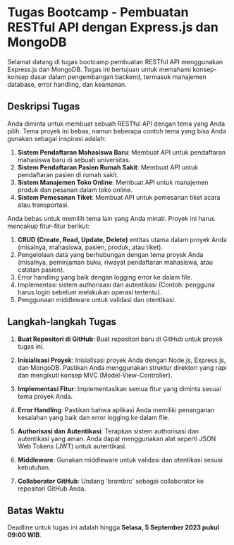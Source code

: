 # Tugas Bootcamp - Pembuatan RESTful API dengan Express.js dan MongoDB

Selamat datang di tugas bootcamp pembuatan RESTful API menggunakan Express.js dan MongoDB. Tugas ini bertujuan untuk memahami konsep-konsep dasar dalam pengembangan backend, termasuk manajemen database, error handling, dan keamanan.

## Deskripsi Tugas

Anda diminta untuk membuat sebuah RESTful API dengan tema yang Anda pilih. Tema proyek ini bebas, namun beberapa contoh tema yang bisa Anda gunakan sebagai inspirasi adalah:

1. **Sistem Pendaftaran Mahasiswa Baru**: Membuat API untuk pendaftaran mahasiswa baru di sebuah universitas.
2. **Sistem Pendaftaran Pasien Rumah Sakit**: Membuat API untuk pendaftaran pasien di rumah sakit.
3. **Sistem Manajemen Toko Online**: Membuat API untuk manajemen produk dan pesanan dalam toko online.
4. **Sistem Pemesanan Tiket**: Membuat API untuk pemesanan tiket acara atau transportasi.

Anda bebas untuk memilih tema lain yang Anda minati. Proyek ini harus mencakup fitur-fitur berikut:

1. **CRUD (Create, Read, Update, Delete)** entitas utama dalam proyek Anda (misalnya, mahasiswa, pasien, produk, atau tiket).
2. Pengelolaan data yang berhubungan dengan tema proyek Anda (misalnya, peminjaman buku, riwayat pendaftaran mahasiswa, atau catatan pasien).
3. Error handling yang baik dengan logging error ke dalam file.
4. Implementasi sistem authorisasi dan autentikasi (Contoh: pengguna harus login sebelum melakukan operasi tertentu).
5. Penggunaan middleware untuk validasi dan otentikasi.

## Langkah-langkah Tugas

1. **Buat Repositori di GitHub**: Buat repositori baru di GitHub untuk proyek tugas ini.

2. **Inisialisasi Proyek**: Inisialisasi proyek Anda dengan Node.js, Express.js, dan MongoDB. Pastikan Anda menggunakan struktur direktori yang rapi dan mengikuti konsep MVC (Model-View-Controller).

3. **Implementasi Fitur**: Implementasikan semua fitur yang diminta sesuai tema proyek Anda.

4. **Error Handling**: Pastikan bahwa aplikasi Anda memiliki penanganan kesalahan yang baik dan error logging ke dalam file.

5. **Authorisasi dan Autentikasi**: Terapkan sistem authorisasi dan autentikasi yang aman. Anda dapat menggunakan alat seperti JSON Web Tokens (JWT) untuk autentikasi.

6. **Middleware**: Gunakan middleware untuk validasi dan otentikasi sesuai kebutuhan.

7. **Collaborator GitHub**: Undang 'brambrc' sebagai collaborator ke repositori GitHub Anda.

## Batas Waktu

Deadline untuk tugas ini adalah hingga **Selasa, 5 September 2023 pukul 09:00 WIB**.
